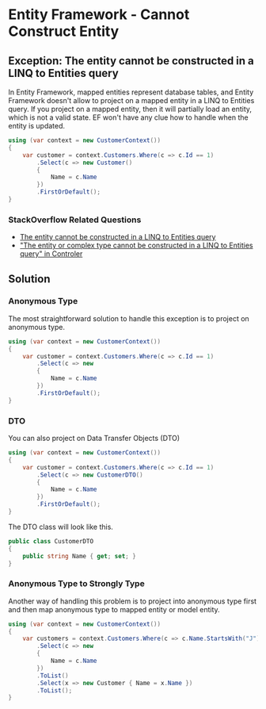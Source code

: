# Entity Framework - Cannot Construct Entity

## Exception: The entity cannot be constructed in a LINQ to Entities query

In Entity Framework, mapped entities represent database tables, and Entity Framework doesn't allow to project on a mapped entity in a LINQ to Entities query.  If you project on a mapped entity, then it will partially load an entity, which is not a valid state. EF won't have any clue how to handle when the entity is updated. 


```csharp
using (var context = new CustomerContext())
{
    var customer = context.Customers.Where(c => c.Id == 1)
        .Select(c => new Customer()
        {
            Name = c.Name
        })
        .FirstOrDefault();
}
```
### StackOverflow Related Questions

 - [The entity cannot be constructed in a LINQ to Entities query](https://stackoverflow.com/questions/5325797/the-entity-cannot-be-constructed-in-a-linq-to-entities-query)
 - ["The entity or complex type cannot be constructed in a LINQ to Entities query" in Controler](https://stackoverflow.com/questions/31920656/the-entity-or-complex-type-cannot-be-constructed-in-a-linq-to-entities-query-i)

## Solution

### Anonymous Type

The most straightforward solution to handle this exception is to project on anonymous type.


```csharp
using (var context = new CustomerContext())
{
    var customer = context.Customers.Where(c => c.Id == 1)
        .Select(c => new 
        {
            Name = c.Name
        })
        .FirstOrDefault();
}
```

### DTO
You can also project on Data Transfer Objects (DTO)

```csharp
using (var context = new CustomerContext())
{
    var customer = context.Customers.Where(c => c.Id == 1)
        .Select(c => new CustomerDTO()
        {
            Name = c.Name
        })
        .FirstOrDefault();
}
```

The DTO class will look like this.

```csharp
public class CustomerDTO
{
    public string Name { get; set; }
}
```
### Anonymous Type to Strongly Type

Another way of handling this problem is to project into anonymous type first and then map anonymous type to mapped entity or model entity.


```csharp
using (var context = new CustomerContext())
{
    var customers = context.Customers.Where(c => c.Name.StartsWith("J"))
        .Select(c => new
        {
            Name = c.Name
        })
        .ToList()
        .Select(x => new Customer { Name = x.Name })
        .ToList();
}
```